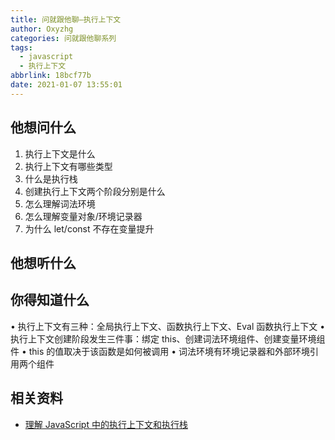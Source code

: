 ```yaml
---
title: 问就跟他聊—执行上下文
author: Oxyzhg
categories: 问就跟他聊系列
tags:
  - javascript
  - 执行上下文
abbrlink: 18bcf77b
date: 2021-01-07 13:55:01
---
```


## 他想问什么

1. 执行上下文是什么
2. 执行上下文有哪些类型
3. 什么是执行栈
4. 创建执行上下文两个阶段分别是什么
5. 怎么理解词法环境
6. 怎么理解变量对象/环境记录器
7. 为什么 let/const 不存在变量提升

## 他想听什么

## 你得知道什么

• 执行上下文有三种：全局执行上下文、函数执行上下文、Eval 函数执行上下文
• 执行上下文创建阶段发生三件事：绑定 this、创建词法环境组件、创建变量环境组件
• this 的值取决于该函数是如何被调用
• 词法环境有环境记录器和外部环境引用两个组件

## 相关资料

- [理解 JavaScript 中的执行上下文和执行栈](https://juejin.cn/post/6844903682283143181)
